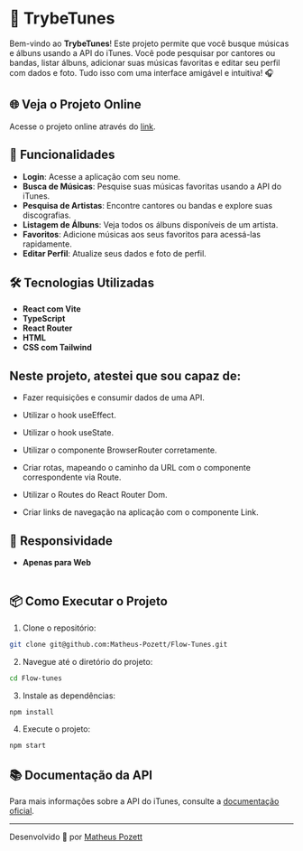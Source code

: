 # 🎵 TrybeTunes

Bem-vindo ao **TrybeTunes**! Este projeto permite que você busque músicas e álbuns usando a API do iTunes. Você pode pesquisar por cantores ou bandas, listar álbuns, adicionar suas músicas favoritas e editar seu perfil com dados e foto. Tudo isso com uma interface amigável e intuitiva! 🎧

## 🌐 Veja o Projeto Online

Acesse o projeto online através do [link](https://trybetunes-pozett.vercel.app).

## 🚀 Funcionalidades

- **Login**: Acesse a aplicação com seu nome.
- **Busca de Músicas**: Pesquise suas músicas favoritas usando a API do iTunes.
- **Pesquisa de Artistas**: Encontre cantores ou bandas e explore suas discografias.
- **Listagem de Álbuns**: Veja todos os álbuns disponíveis de um artista.
- **Favoritos**: Adicione músicas aos seus favoritos para acessá-las rapidamente.
- **Editar Perfil**: Atualize seus dados e foto de perfil.

## 🛠️ Tecnologias Utilizadas

- **React com Vite**
- **TypeScript**
- **React Router**
- **HTML**
- **CSS com Tailwind**

## Neste projeto, atestei que sou capaz de:

- Fazer requisições e consumir dados de uma API.

- Utilizar o hook useEffect.

- Utilizar o hook useState.

- Utilizar o componente BrowserRouter corretamente.

- Criar rotas, mapeando o caminho da URL com o componente correspondente via Route.

- Utilizar o Routes do React Router Dom.

- Criar links de navegação na aplicação com o componente Link.

## 📱 Responsividade

- **Apenas para Web**
  <br><br>

## 📦 Como Executar o Projeto

1. Clone o repositório:

```bash
git clone git@github.com:Matheus-Pozett/Flow-Tunes.git
```

2. Navegue até o diretório do projeto:

```bash
cd Flow-tunes
```

3. Instale as dependências:

```bash
npm install
```

4. Execute o projeto:

```bash
npm start
```

## 📚 Documentação da API

Para mais informações sobre a API do iTunes, consulte a [documentação oficial](https://developer.apple.com/documentation/itunes-store-web-service).

---

Desenvolvido 💚 por [Matheus Pozett](https://www.linkedin.com/in/matheus-pozett/)
